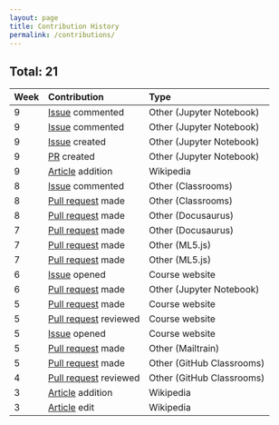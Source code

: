 ```yaml
---
layout: page
title: Contribution History
permalink: /contributions/
---
```


## Total: 21


| Week        | Contribution           | Type  |
| ------------- |:-------------|:-----|
| 9 |[Issue](https://github.com/jupyter/notebook/issues/3251) commented| Other (Jupyter Notebook) |
| 9 |[Issue](https://github.com/jupyter/notebook/issues/3292) commented| Other (Jupyter Notebook) |
| 9 |[Issue](https://github.com/jupyter/notebook/issues/3471) created| Other (Jupyter Notebook) |
| 9 |[PR](https://github.com/jupyter/notebook/pull/3484) created| Other (Jupyter Notebook) |
| 9 |[Article](https://en.wikipedia.org/w/index.php?title=Roy_Cohn&diff=prev&oldid=833537907) addition| Wikipedia |
| 8 |[Issue](https://github.com/education/classroom/pull/1314) commented| Other (Classrooms) |
| 8 |[Pull request](https://github.com/education/classroom/pull/1312) made| Other (Classrooms) |
| 8 |[Pull request](https://github.com/facebook/Docusaurus/pull/495) made| Other (Docusaurus) |
| 7 |[Pull request](https://github.com/facebook/Docusaurus/pull/491) made| Other (Docusaurus) |
| 7 |[Pull request](https://github.com/ml5js/ml5js.github.io/pull/9) made| Other (ML5.js) |
| 7 |[Pull request](https://github.com/ml5js/ml5js.github.io/pull/12) made| Other (ML5.js) |
| 6 |[Issue](https://github.com/joannakl/cs480_s18/issues/93) opened| Course website |
| 6 |[Pull request](https://github.com/jupyter/notebook/pull/3386) made| Other (Jupyter Notebook) |
| 5 |[Pull request](https://github.com/joannakl/cs480_s18/pull/86) made| Course website |
| 5 |[Pull request](https://github.com/joannakl/cs480_s18/pull/84) reviewed| Course website |
| 5 |[Issue](https://github.com/joannakl/cs480_s18/issues/77) opened| Course website |
| 5 |[Pull request](https://github.com/Mailtrain-org/mailtrain/pull/377) made| Other (Mailtrain) |
| 5 |[Pull request](https://github.com/education/classroom/pull/1283) made| Other (GitHub Classrooms)|
| 4 |[Pull request](https://github.com/education/classroom/pull/1245) reviewed| Other (GitHub Classrooms)|
| 3 |[Article](https://en.wikipedia.org/w/index.php?title=Nanyang_Girls%27_High_School&diff=prev&oldid=824898512) addition| Wikipedia|
| 3 |[Article](https://en.wikipedia.org/w/index.php?title=Singlish&diff=prev&oldid=824899315) edit| Wikipedia|